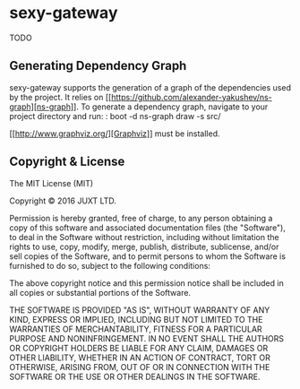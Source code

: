 # sexy-gateway

TODO

## Generating Dependency Graph

sexy-gateway supports the generation of a graph of the dependencies used by the project. It relies on [[https://github.com/alexander-yakushev/ns-graph][ns-graph]].
To generate a dependency graph, navigate to your project directory and run:
 : boot -d ns-graph draw -s src/

[[http://www.graphviz.org/][Graphviz]] must be installed.

## Copyright & License

The MIT License (MIT)

Copyright © 2016 JUXT LTD.

Permission is hereby granted, free of charge, to any person obtaining a copy of this software and associated documentation files (the "Software"), to deal in the Software without restriction, including without limitation the rights to use, copy, modify, merge, publish, distribute, sublicense, and/or sell copies of the Software, and to permit persons to whom the Software is furnished to do so, subject to the following conditions:

The above copyright notice and this permission notice shall be included in all copies or substantial portions of the Software.

THE SOFTWARE IS PROVIDED "AS IS", WITHOUT WARRANTY OF ANY KIND, EXPRESS OR IMPLIED, INCLUDING BUT NOT LIMITED TO THE WARRANTIES OF MERCHANTABILITY, FITNESS FOR A PARTICULAR PURPOSE AND NONINFRINGEMENT. IN NO EVENT SHALL THE AUTHORS OR COPYRIGHT HOLDERS BE LIABLE FOR ANY CLAIM, DAMAGES OR OTHER LIABILITY, WHETHER IN AN ACTION OF CONTRACT, TORT OR OTHERWISE, ARISING FROM, OUT OF OR IN CONNECTION WITH THE SOFTWARE OR THE USE OR OTHER DEALINGS IN THE SOFTWARE.
